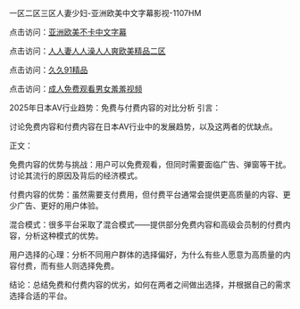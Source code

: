 一区二区三区人妻少妇-亚洲欧美中文字幕影视-1107HM

点击访问：<a href="https://heiliaowt0d7p.pages.dev">亚洲欧美不卡中文字幕</a>

点击访问：<a href="https://heiliaoxwd5i8.pages.dev">人人妻人人澡人人爽欧美精品二区</a>

点击访问：<a href="https://heiliaoe8ajia.pages.dev">久久91精品</a>

点击访问：<a href="https://heiliaowzu4ur.pages.dev">成人免费观看男女羞羞视频</a>

2025年日本AV行业趋势：免费与付费内容的对比分析
引言：

讨论免费内容和付费内容在日本AV行业中的发展趋势，以及这两者的优缺点。

正文：

免费内容的优势与挑战：用户可以免费观看，但同时需要面临广告、弹窗等干扰。讨论其流行的原因及背后的经济模式。

付费内容的优势：虽然需要支付费用，但付费平台通常会提供更高质量的内容、更少广告、更好的用户体验。

混合模式：很多平台采取了混合模式——提供部分免费内容和高级会员制的付费内容，分析这种模式的优势。

用户选择的心理：分析不同用户群体的选择偏好，为什么有些人愿意为高质量的内容付费，而有些人则选择免费。

结论：总结免费和付费内容的优劣，如何在两者之间做出选择，并根据自己的需求选择合适的平台。

<span style="display:none;">[Canonical link]( )</span>
